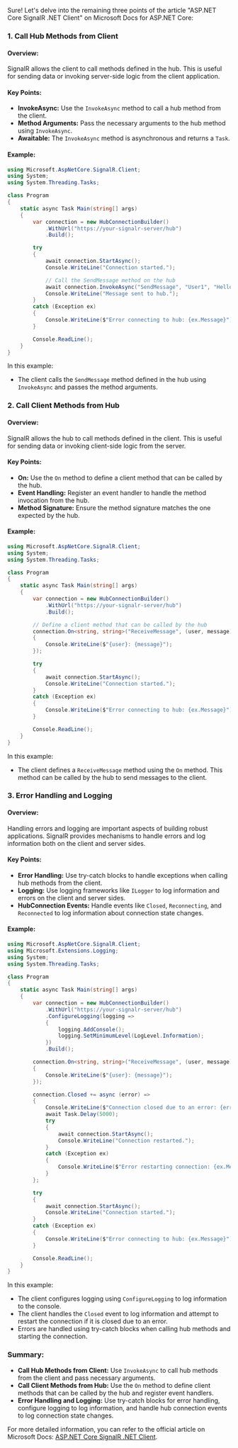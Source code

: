 Sure! Let's delve into the remaining three points of the article "ASP.NET Core SignalR .NET Client" on Microsoft Docs for ASP.NET Core:

### 1. Call Hub Methods from Client

#### Overview:
SignalR allows the client to call methods defined in the hub. This is useful for sending data or invoking server-side logic from the client application.

#### Key Points:
- **InvokeAsync:** Use the `InvokeAsync` method to call a hub method from the client.
- **Method Arguments:** Pass the necessary arguments to the hub method using `InvokeAsync`.
- **Awaitable:** The `InvokeAsync` method is asynchronous and returns a `Task`.

#### Example:

```csharp name=Program.cs
using Microsoft.AspNetCore.SignalR.Client;
using System;
using System.Threading.Tasks;

class Program
{
    static async Task Main(string[] args)
    {
        var connection = new HubConnectionBuilder()
            .WithUrl("https://your-signalr-server/hub")
            .Build();

        try
        {
            await connection.StartAsync();
            Console.WriteLine("Connection started.");

            // Call the SendMessage method on the hub
            await connection.InvokeAsync("SendMessage", "User1", "Hello from client!");
            Console.WriteLine("Message sent to hub.");
        }
        catch (Exception ex)
        {
            Console.WriteLine($"Error connecting to hub: {ex.Message}");
        }

        Console.ReadLine();
    }
}
```

In this example:
- The client calls the `SendMessage` method defined in the hub using `InvokeAsync` and passes the method arguments.

### 2. Call Client Methods from Hub

#### Overview:
SignalR allows the hub to call methods defined in the client. This is useful for sending data or invoking client-side logic from the server.

#### Key Points:
- **On:** Use the `On` method to define a client method that can be called by the hub.
- **Event Handling:** Register an event handler to handle the method invocation from the hub.
- **Method Signature:** Ensure the method signature matches the one expected by the hub.

#### Example:

```csharp name=Program.cs
using Microsoft.AspNetCore.SignalR.Client;
using System;
using System.Threading.Tasks;

class Program
{
    static async Task Main(string[] args)
    {
        var connection = new HubConnectionBuilder()
            .WithUrl("https://your-signalr-server/hub")
            .Build();

        // Define a client method that can be called by the hub
        connection.On<string, string>("ReceiveMessage", (user, message) =>
        {
            Console.WriteLine($"{user}: {message}");
        });

        try
        {
            await connection.StartAsync();
            Console.WriteLine("Connection started.");
        }
        catch (Exception ex)
        {
            Console.WriteLine($"Error connecting to hub: {ex.Message}");
        }

        Console.ReadLine();
    }
}
```

In this example:
- The client defines a `ReceiveMessage` method using the `On` method. This method can be called by the hub to send messages to the client.

### 3. Error Handling and Logging

#### Overview:
Handling errors and logging are important aspects of building robust applications. SignalR provides mechanisms to handle errors and log information both on the client and server sides.

#### Key Points:
- **Error Handling:** Use try-catch blocks to handle exceptions when calling hub methods from the client.
- **Logging:** Use logging frameworks like `ILogger` to log information and errors on the client and server sides.
- **HubConnection Events:** Handle events like `Closed`, `Reconnecting`, and `Reconnected` to log information about connection state changes.

#### Example:

```csharp name=Program.cs
using Microsoft.AspNetCore.SignalR.Client;
using Microsoft.Extensions.Logging;
using System;
using System.Threading.Tasks;

class Program
{
    static async Task Main(string[] args)
    {
        var connection = new HubConnectionBuilder()
            .WithUrl("https://your-signalr-server/hub")
            .ConfigureLogging(logging =>
            {
                logging.AddConsole();
                logging.SetMinimumLevel(LogLevel.Information);
            })
            .Build();

        connection.On<string, string>("ReceiveMessage", (user, message) =>
        {
            Console.WriteLine($"{user}: {message}");
        });

        connection.Closed += async (error) =>
        {
            Console.WriteLine($"Connection closed due to an error: {error?.Message}");
            await Task.Delay(5000);
            try
            {
                await connection.StartAsync();
                Console.WriteLine("Connection restarted.");
            }
            catch (Exception ex)
            {
                Console.WriteLine($"Error restarting connection: {ex.Message}");
            }
        };

        try
        {
            await connection.StartAsync();
            Console.WriteLine("Connection started.");
        }
        catch (Exception ex)
        {
            Console.WriteLine($"Error connecting to hub: {ex.Message}");
        }

        Console.ReadLine();
    }
}
```

In this example:
- The client configures logging using `ConfigureLogging` to log information to the console.
- The client handles the `Closed` event to log information and attempt to restart the connection if it is closed due to an error.
- Errors are handled using try-catch blocks when calling hub methods and starting the connection.

### Summary:

- **Call Hub Methods from Client:** Use `InvokeAsync` to call hub methods from the client and pass necessary arguments.
- **Call Client Methods from Hub:** Use the `On` method to define client methods that can be called by the hub and register event handlers.
- **Error Handling and Logging:** Use try-catch blocks for error handling, configure logging to log information, and handle hub connection events to log connection state changes.

For more detailed information, you can refer to the official article on Microsoft Docs: [ASP.NET Core SignalR .NET Client](https://docs.microsoft.com/en-us/aspnet/core/signalr/dotnet-client).